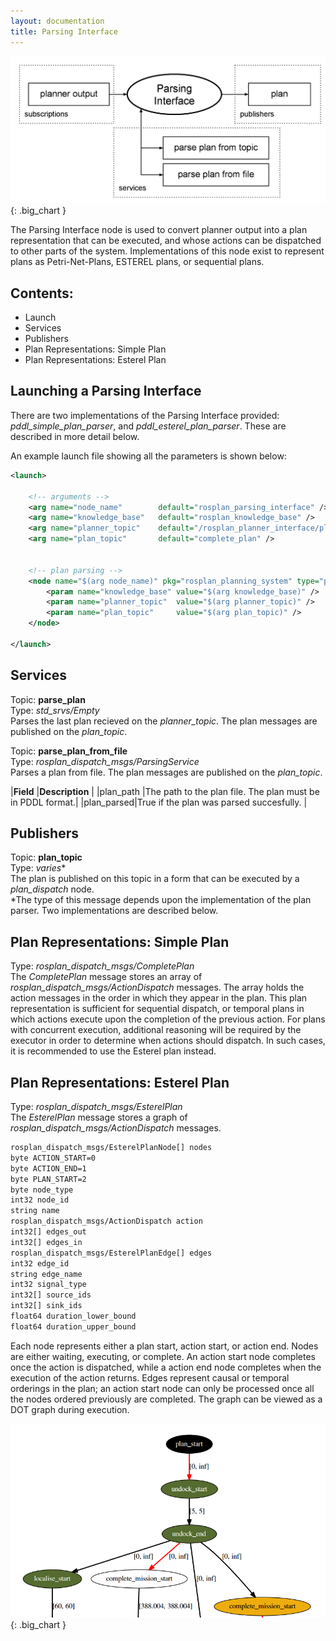 ```yaml
---
layout: documentation
title: Parsing Interface
---
```


![PI](../images/rosplan_parsing_interface.png){: .big_chart }

The Parsing Interface node is used to convert planner output into a plan representation that can be executed, and whose actions can be dispatched to other parts of the system. Implementations of this node exist to represent plans as Petri-Net-Plans, ESTEREL plans, or sequential plans.

## Contents:

- Launch
- Services
- Publishers
- Plan Representations: Simple Plan
- Plan Representations: Esterel Plan

## Launching a Parsing Interface

There are two implementations of the Parsing Interface provided: *pddl_simple_plan_parser*, and *pddl_esterel_plan_parser*. These are described in more detail below.

An example launch file showing all the parameters is shown below:

```xml
<launch>

	<!-- arguments -->
	<arg name="node_name"        default="rosplan_parsing_interface" />
	<arg name="knowledge_base"   default="rosplan_knowledge_base" />
	<arg name="planner_topic"    default="/rosplan_planner_interface/planner_output" />
	<arg name="plan_topic"       default="complete_plan" />


	<!-- plan parsing -->
	<node name="$(arg node_name)" pkg="rosplan_planning_system" type="pddl_esterel_plan_parser" respawn="false" output="screen">
		<param name="knowledge_base" value="$(arg knowledge_base)" />
		<param name="planner_topic"  value="$(arg planner_topic)" />
		<param name="plan_topic"     value="$(arg plan_topic)" />
	</node>

</launch>
```

## Services

Topic: **parse_plan**  
Type: *std_srvs/Empty*  
Parses the last plan recieved on the *planner_topic*. The plan messages are published on the *plan_topic*.

Topic: **parse_plan_from_file**  
Type: *rosplan_dispatch_msgs/ParsingService*  
Parses a plan from file. The plan messages are published on the *plan_topic*.

|**Field**  |**Description**                                            |
|plan_path  |The path to the plan file. The plan must be in PDDL format.|
|plan_parsed|True if the plan was parsed succesfully.                   |

## Publishers

Topic: **plan_topic**  
Type: *varies**  
The plan is published on this topic in a form that can be executed by a *plan_dispatch* node.  
*The type of this message depends upon the implementation of the plan parser. Two implementations are described below.

## Plan Representations: Simple Plan

Type: *rosplan_dispatch_msgs/CompletePlan*  
The *CompletePlan* message stores an array of *rosplan_dispatch_msgs/ActionDispatch* messages. The array holds the action messages in the order in which they appear in the plan. This plan representation is sufficient for sequential dispatch, or temporal plans in which actions execute upon the completion of the previous action. For plans with concurrent execution, additional reasoning will be required by the executor in order to determine when actions should dispatch. In such cases, it is recommended to use the Esterel plan instead.

## Plan Representations: Esterel Plan

Type: *rosplan_dispatch_msgs/EsterelPlan*  
The *EsterelPlan* message stores a graph of *rosplan_dispatch_msgs/ActionDispatch* messages.


```xml
rosplan_dispatch_msgs/EsterelPlanNode[] nodes
byte ACTION_START=0
byte ACTION_END=1
byte PLAN_START=2
byte node_type
int32 node_id
string name
rosplan_dispatch_msgs/ActionDispatch action
int32[] edges_out
int32[] edges_in
rosplan_dispatch_msgs/EsterelPlanEdge[] edges
int32 edge_id
string edge_name
int32 signal_type
int32[] source_ids
int32[] sink_ids
float64 duration_lower_bound
float64 duration_upper_bound
```

Each node represents either a plan start, action start, or action end. Nodes are either waiting, executing, or complete. An action start node completes once the action is dispatched, while a action end node completes when the execution of the action returns. Edges represent causal or temporal orderings in the plan; an action start node can only be processed once all the nodes ordered previously are completed. The graph can be viewed as a DOT graph during execution.

![graph](../images/plangraph.png){: .big_chart }
